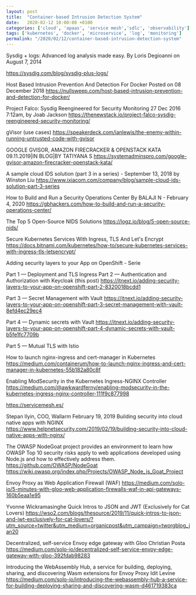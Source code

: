 ```yaml
---
layout: post
title:  "Container-based Intrusion Detection System"
date:   2020-02-12 10:00:00 +0100
categories: ['cloud', 'apaas', 'service mesh','sdlc', 'observability'] 
tags: ['kubernetes', 'docker', 'microservice', 'log', 'monitoring']
permalink: "/2020/02/12/container-based-intrusion-detection-system"
---
```


Sysdig + logs: Advanced log analysis made easy.
By Loris Degioanni
on August 7, 2014

https://sysdig.com/blog/sysdig-plus-logs/



Host Based Intrusion Prevention And Detection For Docker
Posted on 08 December 2018
https://nullsweep.com/host-based-intrusion-prevention-and-detection-for-docker/



Project Falco: Sysdig Reengineered for Security Monitoring
27 Dec 2016 7:12am, by Joab Jackson
https://thenewstack.io/project-falco-sysdig-reengineered-security-monitoring/



gVisor (use cases)
https://speakerdeck.com/ianlewis/the-enemy-within-running-untrusted-code-with-gvisor


GOOGLE GVISOR, AMAZON FIRECRACKER & OPENSTACK KATA
09.11.2019|IN BLOG|BY TATIYANA S
https://systemadminspro.com/google-gvisor-amazon-firecracker-openstack-kata/


A sample cloud IDS solution (part 3 in a series) - September 13, 2018 by Winston Liu
https://www.ixiacom.com/company/blog/sample-cloud-ids-solution-part-3-series


How to Build and Run a Security Operations Center
By BALAJI N - February 4, 2020 
https://gbhackers.com/how-to-build-and-run-a-security-operations-center/


The Top 5 Open-Source NIDS Solutions
https://logz.io/blog/5-open-source-nids/


Secure Kubernetes Services With Ingress, TLS And Let's Encrypt
https://docs.bitnami.com/kubernetes/how-to/secure-kubernetes-services-with-ingress-tls-letsencrypt/


Adding security layers to your App on OpenShift - Serie

Part 1 — Deployment and TLS Ingress
Part 2 — Authentication and Authorization with Keycloak (this post)
https://itnext.io/adding-security-layers-to-your-app-on-openshift-part-2-8320018bcdd1

Part 3 — Secret Management with Vault
https://itnext.io/adding-security-layers-to-your-app-on-openshift-part-3-secret-management-with-vault-8efd4ec29ec4

Part 4 — Dynamic secrets with Vault
https://itnext.io/adding-security-layers-to-your-app-on-openshift-part-4-dynamic-secrets-with-vault-b5fe1fc7709b

Part 5 — Mutual TLS with Istio


How to launch nginx-ingress and cert-manager in Kubernetes
https://medium.com/containerum/how-to-launch-nginx-ingress-and-cert-manager-in-kubernetes-55b182a80c8f

Enabling ModSecurity in the Kubernetes Ingress-NGINX Controller
https://medium.com/@awkwardferny/enabling-modsecurity-in-the-kubernetes-ingress-nginx-controller-111f9c877998

https://servicemesh.es/


Stepan Ilyin, COO, Wallarm
February 19, 2019
Building security into cloud native apps with NGINX
https://www.helpnetsecurity.com/2019/02/19/building-security-into-cloud-native-apps-with-nginx/




The OWASP NodeGoat project provides an environment to learn how OWASP Top 10 security risks apply to web applications developed using Node.js and how to effectively address them. 
https://github.com/OWASP/NodeGoat
https://wiki.owasp.org/index.php/Projects/OWASP_Node_js_Goat_Project


Envoy Proxy as Web Application Firewall (WAF)
https://medium.com/solo-io/5-minutes-with-gloo-web-application-firewalls-waf-in-api-gateways-160b5eaa1e95


Yvonne Wickramasinghe
Quick Intros to JSON and JWT (Exclusively for Cat Lovers)
https://wso2.com/blogs/thesource/2019/11/quick-intros-to-json-and-jwt-exclusively-for-cat-lovers/?utm_source=twitter&utm_medium=organicpost&utm_campaign=tworgblog_jan20


Decentralized, self-service Envoy edge gateway with Gloo
Christian Posta
https://medium.com/solo-io/decentralized-self-service-envoy-edge-gateway-with-gloo-392fdab98283


Introducing the WebAssembly Hub, a service for building, deploying, sharing, and discovering Wasm extensions for Envoy Proxy
Idit Levine
https://medium.com/solo-io/introducing-the-webassembly-hub-a-service-for-building-deploying-sharing-and-discovering-wasm-d461719383ca